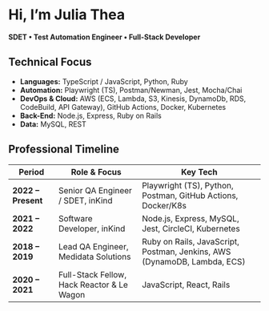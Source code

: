 # Hi, I’m Julia Thea

**SDET • Test Automation Engineer • Full-Stack Developer**

## Technical Focus
- **Languages:** TypeScript / JavaScript, Python, Ruby
- **Automation:** Playwright (TS), Postman/Newman, Jest, Mocha/Chai
- **DevOps & Cloud:** AWS (ECS, Lambda, S3, Kinesis, DynamoDb, RDS, CodeBuild, API Gateway), GitHub Actions, Docker, Kubernetes
- **Back-End:** Node.js, Express, Ruby on Rails  
- **Data:** MySQL, REST

## Professional Timeline
| Period | Role & Focus | Key Tech |
|--------|--------------|----------|
| **2022 – Present** | Senior QA Engineer / SDET, inKind  | Playwright (TS), Python, Postman, GitHub Actions, Docker/K8s |
| **2021 – 2022** | Software Developer, inKind | Node.js, Express, MySQL, Jest, CircleCI, Kubernetes |
| **2018 – 2019** | Lead QA Engineer, Medidata Solutions | Ruby on Rails, JavaScript, Postman, Jenkins, AWS (DynamoDB, Lambda, ECS) |
| **2020 – 2021** | Full-Stack Fellow, Hack Reactor & Le Wagon | JavaScript, React, Rails |
